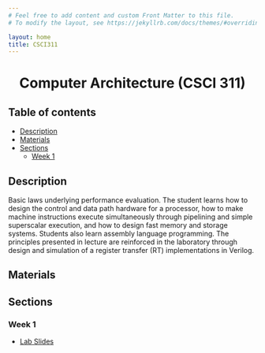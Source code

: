 ```yaml
---
# Feel free to add content and custom Front Matter to this file.
# To modify the layout, see https://jekyllrb.com/docs/themes/#overriding-theme-defaults

layout: home
title: CSCI311
---
```

<h1 align="center"> Computer Architecture (CSCI 311) </h1>

<h2> Table of contents </h2>

- [Description](#description)
- [Materials](#materials)
- [Sections](#sections)
  - [Week 1](#week-1)


## Description
Basic laws underlying performance evaluation. The student learns how to design the control and data path hardware for a processor, how to make machine instructions execute simultaneously through pipelining and simple superscalar execution, and how to design fast memory and storage systems. Students also learn assembly language programming. The principles presented in lecture are reinforced in the laboratory through design and simulation of a register transfer (RT) implementations in Verilog.

## Materials


## Sections

### Week 1
- [Lab Slides]()